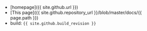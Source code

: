 - [homepage]({{ site.github.url }})
- [This page]({{ site.github.repository_url }}/blob/master/docs/{{ page.path }})
- build: `{{ site.github.build_revision }}`
